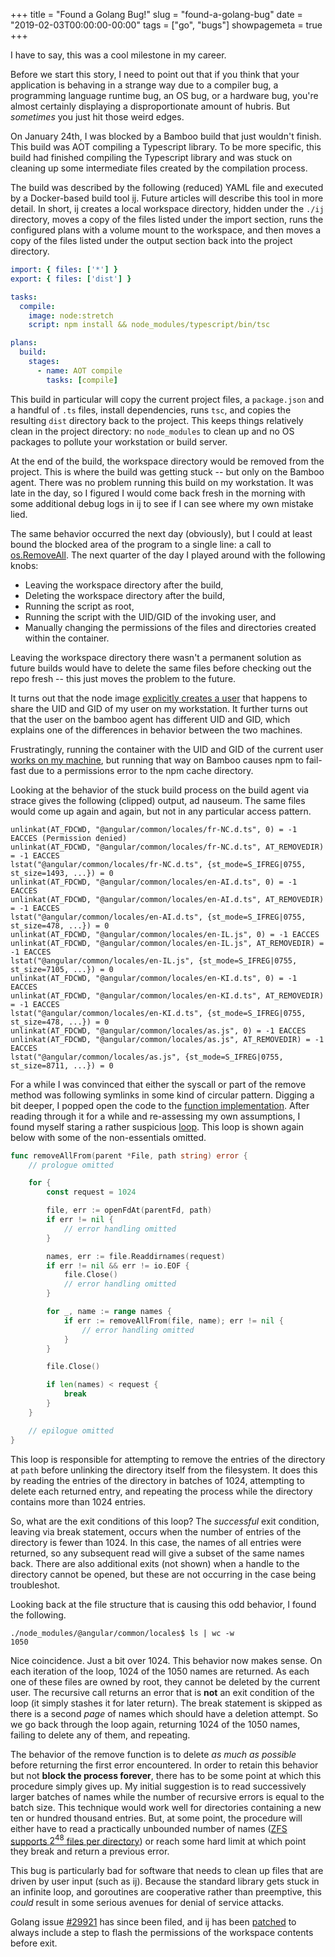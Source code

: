 +++
title = "Found a Golang Bug!"
slug = "found-a-golang-bug"
date = "2019-02-03T00:00:00-00:00"
tags = ["go", "bugs"]
showpagemeta = true
+++

I have to say, this was a cool milestone in my career.

Before we start this story, I need to point out that if you think that your application is behaving in a strange way due to a compiler bug, a programming language runtime bug, an OS bug, or a hardware bug, you're almost certainly displaying a disproportionate amount of hubris. But *sometimes* you just hit those weird edges.

On January 24th, I was blocked by a Bamboo build that just wouldn't finish. This build was AOT compiling a Typescript library. To be more specific, this build had finished compiling the Typescript library and was stuck on cleaning up some intermediate files created by the compilation process.

The build was described by the following (reduced) YAML file and executed by a Docker-based build tool [ij](https://github.com/efritz/ij). Future articles will describe this tool in more detail. In short, ij creates a local workspace directory, hidden under the `./ij` directory, moves a copy of the files listed under the import section, runs the configured plans with a volume mount to the workspace, and then moves a copy of the files listed under the output section back into the project directory.

```yaml
import: { files: ['*'] }
export: { files: ['dist'] }

tasks:
  compile:
    image: node:stretch
    script: npm install && node_modules/typescript/bin/tsc

plans:
  build:
    stages:
      - name: AOT compile
        tasks: [compile]
```

This build in particular will copy the current project files, a `package.json` and a handful of `.ts` files, install dependencies, runs `tsc`, and copies the resulting `dist` directory back to the project. This keeps things relatively clean in the project directory: no `node_modules` to clean up and no OS packages to pollute your workstation or build server.

At the end of the build, the workspace directory would be removed from the project. This is where the build was getting stuck -- but only on the Bamboo agent. There was no problem running this build on my workstation. It was late in the day, so I figured I would come back fresh in the morning with some additional debug logs in ij to see if I can see where my own mistake lied.

The same behavior occurred the next day (obviously), but I could at least bound the blocked area of the program to a single line: a call to [os.RemoveAll](https://golang.org/pkg/os/#RemoveAll). The next quarter of the day I played around with the following knobs:

- Leaving the workspace directory after the build,
- Deleting the workspace directory after the build,
- Running the script as root,
- Running the script with the UID/GID of the invoking user, and
- Manually changing the permissions of the files and directories created within the container.

Leaving the workspace directory there wasn't a permanent solution as future builds would have to delete the same files before checking out the repo fresh -- this just moves the problem to the future.

It turns out that the node image [explicitly creates a user](https://github.com/nodejs/docker-node/blob/86b9618674b01fc5549f83696a90d5bc21f38af0/8/stretch/Dockerfile#L3) that happens to share the UID and GID of my user on my workstation. It further turns out that the user on the bamboo agent has different UID and GID, which explains one of the differences in behavior between the two machines.

Frustratingly, running the container with the UID and GID of the current user [works on my machine](https://blog.codinghorror.com/the-works-on-my-machine-certification-program/), but running that way on Bamboo causes npm to fail-fast due to a permissions error to the npm cache directory.

Looking at the behavior of the stuck build process on the build agent via strace gives the following (clipped) output, ad nauseum. The same files would come up again and again, but not in any particular access pattern.

    unlinkat(AT_FDCWD, "@angular/common/locales/fr-NC.d.ts", 0) = -1 EACCES (Permission denied)
    unlinkat(AT_FDCWD, "@angular/common/locales/fr-NC.d.ts", AT_REMOVEDIR) = -1 EACCES
    lstat("@angular/common/locales/fr-NC.d.ts", {st_mode=S_IFREG|0755, st_size=1493, ...}) = 0
    unlinkat(AT_FDCWD, "@angular/common/locales/en-AI.d.ts", 0) = -1 EACCES
    unlinkat(AT_FDCWD, "@angular/common/locales/en-AI.d.ts", AT_REMOVEDIR) = -1 EACCES
    lstat("@angular/common/locales/en-AI.d.ts", {st_mode=S_IFREG|0755, st_size=478, ...}) = 0
    unlinkat(AT_FDCWD, "@angular/common/locales/en-IL.js", 0) = -1 EACCES
    unlinkat(AT_FDCWD, "@angular/common/locales/en-IL.js", AT_REMOVEDIR) = -1 EACCES
    lstat("@angular/common/locales/en-IL.js", {st_mode=S_IFREG|0755, st_size=7105, ...}) = 0
    unlinkat(AT_FDCWD, "@angular/common/locales/en-KI.d.ts", 0) = -1 EACCES
    unlinkat(AT_FDCWD, "@angular/common/locales/en-KI.d.ts", AT_REMOVEDIR) = -1 EACCES
    lstat("@angular/common/locales/en-KI.d.ts", {st_mode=S_IFREG|0755, st_size=478, ...}) = 0
    unlinkat(AT_FDCWD, "@angular/common/locales/as.js", 0) = -1 EACCES
    unlinkat(AT_FDCWD, "@angular/common/locales/as.js", AT_REMOVEDIR) = -1 EACCES
    lstat("@angular/common/locales/as.js", {st_mode=S_IFREG|0755, st_size=8711, ...}) = 0

For a while I was convinced that either the syscall or part of the remove method was following symlinks in some kind of circular pattern. Digging a bit deeper, I popped open the code to the [function implementation](https://github.com/golang/go/blob/ba1de79a3a542b5bf25c4cc3be1c91d1ede47c55/src/os/removeall_at.go#L15). After reading through it for a while and re-assessing my own assumptions, I found myself staring a rather suspicious [loop](https://github.com/golang/go/blob/ba1de79a3a542b5bf25c4cc3be1c91d1ede47c55/src/os/removeall_at.go#L77). This loop is shown again below with some of the non-essentials omitted.

```go
func removeAllFrom(parent *File, path string) error {
    // prologue omitted

    for {
        const request = 1024

        file, err := openFdAt(parentFd, path)
        if err != nil {
            // error handling omitted
        }

        names, err := file.Readdirnames(request)
        if err != nil && err != io.EOF {
            file.Close()
            // error handling omitted
        }

        for _, name := range names {
            if err := removeAllFrom(file, name); err != nil {
                // error handling omitted
            }
        }

        file.Close()

        if len(names) < request {
            break
        }
    }

    // epilogue omitted
}
```

This loop is responsible for attempting to remove the entries of the directory at `path` before unlinking the directory itself from the filesystem. It does this by reading the entries of the directory in batches of 1024, attempting to delete each returned entry, and repeating the process while the directory contains more than 1024 entries.

So, what are the exit conditions of this loop? The *successful* exit condition, leaving via break statement, occurs when the number of entries of the directory is fewer than 1024. In this case, the names of all entries were returned, so any subsequent read will give a subset of the same names back. There are also additional exits (not shown) when a handle to the directory cannot be opened, but these are not occurring in the case being troubleshot.

Looking back at the file structure that is causing this odd behavior, I found the following.

    ./node_modules/@angular/common/locales$ ls | wc -w
    1050

Nice coincidence. Just a bit over 1024. This behavior now makes sense. On each iteration of the loop, 1024 of the 1050 names are returned. As each one of these files are owned by root, they cannot be deleted by the current user. The recursive call returns an error that is **not** an exit condition of the loop (it simply stashes it for later return). The break statement is skipped as there is a second *page* of names which should have a deletion attempt. So we go back through the loop again, returning 1024 of the 1050 names, failing to delete any of them, and repeating.

The behavior of the remove function is to delete *as much as possible* before returning the first error encountered. In order to retain this behavior but not **block the process forever**, there has to be some point at which this procedure simply gives up. My initial suggestion is to read successively larger batches of names while the number of recursive errors is equal to the batch size. This technique would work well for directories containing a new ten or hundred thousand entries. But, at some point, the procedure will either have to read a practically unbounded number of names ([ZFS supports $2^{48}$ files per directory](https://en.wikipedia.org/wiki/ZFS#Features)) or reach some hard limit at which point they break and return a previous error.

This bug is particularly bad for software that needs to clean up files that are driven by user input (such as ij). Because the standard library gets stuck in an infinite loop, and goroutines are cooperative rather than preemptive, this *could* result in some serious avenues for denial of service attacks.

Golang issue [#29921](https://github.com/golang/go/issues/29921) has since been filed, and ij has been [patched](https://github.com/efritz/ij/commit/f53df071d103d68ebe8638826e4e0775be184167) to always include a step to flash the permissions of the workspace contents before exit.
